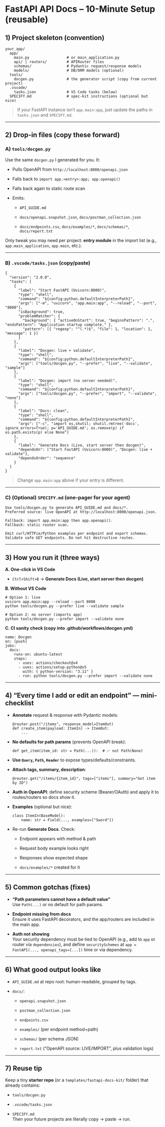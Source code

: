 # FastAPI API Docs – 10-Minute Setup (reusable)

## 1) Project skeleton (convention)

```
your_app/
  app/
    main.py                 # or main_application.py
    api/ | routers/         # APIRouter files
    schemas/                # Pydantic request/response models
    models/                 # DB/ORM models (optional)
  tools/
    docgen.py               # the generator script (copy from current project)
  .vscode/
    tasks.json              # VS Code tasks (below)
  SPECIFY.md                # spec-kit instructions (optional but nice)
```

> If your FastAPI instance isn’t `app.main:app`, just update the paths in `tasks.json` and `SPECIFY.md`.

- - -

## 2) Drop-in files (copy these forward)

### A) `tools/docgen.py`

Use the same `docgen.py` I generated for you. It:

* Pulls OpenAPI from `http://localhost:8000/openapi.json`

* Falls back to `import app.<entry>:app; app.openapi()`

* Falls back again to static route scan

* Emits:

  * `API_GUIDE.md`

  * `docs/openapi.snapshot.json`, `docs/postman_collection.json`

  * `docs/endpoints.csv`, `docs/examples/*`, `docs/schemas/*`, `docs/report.txt`

Only tweak you may need per project: **entry module** in the import list (e.g., `app.main_application`, `app.main`, etc.).

- - -

### B) `.vscode/tasks.json` (copy/paste)

```
{
  "version": "2.0.0",
  "tasks": [
    {
      "label": "Start FastAPI (Uvicorn:8000)",
      "type": "shell",
      "command": "${config:python.defaultInterpreterPath}",
      "args": ["-m", "uvicorn", "app.main:app", "--reload", "--port", "8000"],
      "isBackground": true,
      "problemMatcher": {
        "background": { "activeOnStart": true, "beginsPattern": ".", "endsPattern": "Application startup complete." },
        "pattern": [{ "regexp": "^(.*)$", "file": 1, "location": 1, "message": 1 }]
      }
    },
    {
      "label": "Docgen: live + validate",
      "type": "shell",
      "command": "${config:python.defaultInterpreterPath}",
      "args": ["tools/docgen.py", "--prefer", "live", "--validate", "sample"]
    },
    {
      "label": "Docgen: import (no server needed)",
      "type": "shell",
      "command": "${config:python.defaultInterpreterPath}",
      "args": ["tools/docgen.py", "--prefer", "import", "--validate", "none"]
    },
    {
      "label": "Docs: clean",
      "type": "shell",
      "command": "${config:python.defaultInterpreterPath}",
      "args": ["-c", "import os,shutil; shutil.rmtree('docs', ignore_errors=True); p='API_GUIDE.md'; os.remove(p) if os.path.exists(p) else None"]
    },
    {
      "label": "Generate Docs (Live, start server then docgen)",
      "dependsOn": ["Start FastAPI (Uvicorn:8000)", "Docgen: live + validate"],
      "dependsOrder": "sequence"
    }
  ]
}
```

> Change `app.main:app` above if your entry is different.

- - -

### C) (Optional) `SPECIFY.md` (one-pager for your agent)

```
Use tools/docgen.py to generate API_GUIDE.md and docs/*.
Preferred source: live OpenAPI at http://localhost:8000/openapi.json.

Fallback: import app.main:app then app.openapi().
Fallback: static router scan.

Emit curl/HTTPie/Python examples per endpoint and export schemas.
Validate safe GET endpoints. Do not hit destructive routes.
```

- - -

## 3) How you run it (three ways)

**A. One-click in VS Code**

* `Ctrl+Shift+B` → **Generate Docs (Live, start server then docgen)**

**B. Without VS Code**

```
# Option 1: live
uvicorn app.main:app --reload --port 8000
python tools/docgen.py --prefer live --validate sample

# Option 2: no server (imports app)
python tools/docgen.py --prefer import --validate none
```

**C. CI sanity check (copy into .github/workflows/docgen.yml)**

```
name: Docgen
on: [push]
jobs:
  docs:
    runs-on: ubuntu-latest
    steps:
      - uses: actions/checkout@v4
      - uses: actions/setup-python@v5
        with: { python-version: "3.11" }
      - run: python tools/docgen.py --prefer import --validate none
```

- - -

## 4) “Every time I add or edit an endpoint” — mini-checklist

* **Annotate** request & response with Pydantic models:

  ```
  @router.post("/items", response_model=ItemOut)
  def create_item(payload: ItemIn) -> ItemOut:
      ...
  ```

* **No defaults for path params** (prevents OpenAPI break):

  ```
  def get_item(item_id: str = Path(...)):  # ✅ not Path(None)
  ```

* **Use `Query`, `Path`, `Header`** to expose types/defaults/constraints.

* **Attach tags, summary, description**:

  ```
  @router.get("/items/{item_id}", tags=["items"], summary="Get item by ID")
  ```

* **Auth in OpenAPI**: define security scheme (Bearer/OAuth) and apply it to routes/routers so docs show it.

* **Examples** (optional but nice):

  ```
  class ItemIn(BaseModel):
      name: str = Field(..., examples=["Sword"])
  ```

* Re-run **Generate Docs**. Check:

  * Endpoint appears with method & path

  * Request body example looks right

  * Responses show expected shape

  * `docs/examples/*` created for it

- - -

## 5) Common gotchas (fixes)

* **“Path parameters cannot have a default value”**\
  Use `Path(...)` or no default for path params.

* **Endpoint missing from docs**\
  Ensure it uses FastAPI decorators, and the app/routers are included in the main app.

* **Auth not showing**\
  Your security dependency must be tied to OpenAPI (e.g., add to `app` or router via `dependencies`), and define `securitySchemes` at `app = FastAPI(..., openapi_tags=[...])` time or via dependency.

- - -

## 6) What good output looks like

* `API_GUIDE.md` at repo root: human-readable, grouped by tags.

* `docs/`:

  * `openapi.snapshot.json`

  * `postman_collection.json`

  * `endpoints.csv`

  * `examples/` (per endpoint method+path)

  * `schemas/` (per schema JSON)

  * `report.txt` (“OpenAPI source: LIVE/IMPORT”, plus validation logs)

- - -

## 7) Reuse tip

Keep a tiny **starter repo** (or a `templates/fastapi-docs-kit/` folder) that already contains:

* `tools/docgen.py`

* `.vscode/tasks.json`

* `SPECIFY.md`\
  Then your future projects are literally copy → paste → run.
